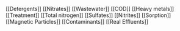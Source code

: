[[Detergents]]
[[Nitrates]]
[[Wastewater]]
[[COD]]
[[Heavy metals]]
[[Treatment]]
[[Total nitrogen]]
[[Sulfates]]
[[Nitrites]]
[[Sorption]]
[[Magnetic Particles]]
[[Contaminants]]
[[Real Effluents]]

